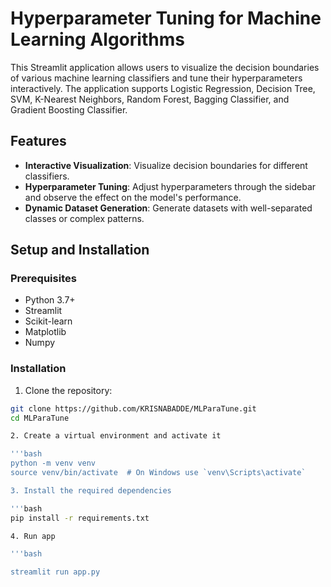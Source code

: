 # Hyperparameter Tuning for Machine Learning Algorithms

This Streamlit application allows users to visualize the decision boundaries of various machine learning classifiers and tune their hyperparameters interactively. The application supports Logistic Regression, Decision Tree, SVM, K-Nearest Neighbors, Random Forest, Bagging Classifier, and Gradient Boosting Classifier.

## Features

- **Interactive Visualization**: Visualize decision boundaries for different classifiers.
- **Hyperparameter Tuning**: Adjust hyperparameters through the sidebar and observe the effect on the model's performance.
- **Dynamic Dataset Generation**: Generate datasets with well-separated classes or complex patterns.

## Setup and Installation

### Prerequisites

- Python 3.7+
- Streamlit
- Scikit-learn
- Matplotlib
- Numpy

### Installation

1. Clone the repository:

```bash
git clone https://github.com/KRISNABADDE/MLParaTune.git
cd MLParaTune

2. Create a virtual environment and activate it

'''bash
python -m venv venv
source venv/bin/activate  # On Windows use `venv\Scripts\activate`

3. Install the required dependencies

'''bash
pip install -r requirements.txt

4. Run app

'''bash

streamlit run app.py

